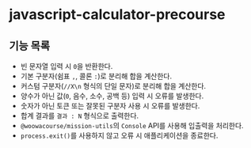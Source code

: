 # javascript-calculator-precourse

## 기능 목록

- 빈 문자열 입력 시 `0`을 반환한다.
- 기본 구분자(쉼표 `,`, 콜론 `:`)로 분리해 합을 계산한다.
- 커스텀 구분자(`//X\n` 형식의 단일 문자)로 분리해 합을 계산한다.
- 양수가 아닌 값(`0`, 음수, 소수, 공백 등) 입력 시 오류를 발생한다.
- 숫자가 아닌 토큰 또는 잘못된 구분자 사용 시 오류를 발생한다.
- 합계 결과를 `결과 : N` 형식으로 출력한다.
- `@woowacourse/mission-utils`의 `Console` API를 사용해 입출력을 처리한다.
- `process.exit()`를 사용하지 않고 오류 시 애플리케이션을 종료한다.
